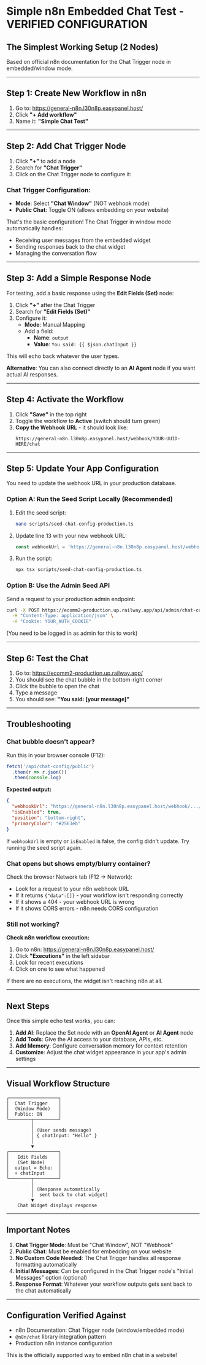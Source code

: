 # Simple n8n Embedded Chat Test - VERIFIED CONFIGURATION

## The Simplest Working Setup (2 Nodes)

Based on official n8n documentation for the Chat Trigger node in embedded/window mode.

---

## Step 1: Create New Workflow in n8n

1. Go to: https://general-n8n.l30n8p.easypanel.host/
2. Click **"+ Add workflow"**
3. Name it: **"Simple Chat Test"**

---

## Step 2: Add Chat Trigger Node

1. Click **"+"** to add a node
2. Search for **"Chat Trigger"**
3. Click on the Chat Trigger node to configure it:

### Chat Trigger Configuration:
- **Mode**: Select **"Chat Window"** (NOT webhook mode)
- **Public Chat**: Toggle ON (allows embedding on your website)

That's the basic configuration! The Chat Trigger in window mode automatically handles:
- Receiving user messages from the embedded widget
- Sending responses back to the chat widget
- Managing the conversation flow

---

## Step 3: Add a Simple Response Node

For testing, add a basic response using the **Edit Fields (Set)** node:

1. Click **"+"** after the Chat Trigger
2. Search for **"Edit Fields (Set)"**
3. Configure it:
   - **Mode**: Manual Mapping
   - Add a field:
     - **Name**: `output`
     - **Value**: `You said: {{ $json.chatInput }}`

This will echo back whatever the user types.

**Alternative**: You can also connect directly to an **AI Agent** node if you want actual AI responses.

---

## Step 4: Activate the Workflow

1. Click **"Save"** in the top right
2. Toggle the workflow to **Active** (switch should turn green)
3. **Copy the Webhook URL** - it should look like:
   ```
   https://general-n8n.l30n8p.easypanel.host/webhook/YOUR-UUID-HERE/chat
   ```

---

## Step 5: Update Your App Configuration

You need to update the webhook URL in your production database.

### Option A: Run the Seed Script Locally (Recommended)

1. Edit the seed script:
   ```bash
   nano scripts/seed-chat-config-production.ts
   ```

2. Update line 13 with your new webhook URL:
   ```typescript
   const webhookUrl = 'https://general-n8n.l30n8p.easypanel.host/webhook/YOUR-UUID-HERE/chat';
   ```

3. Run the script:
   ```bash
   npx tsx scripts/seed-chat-config-production.ts
   ```

### Option B: Use the Admin Seed API

Send a request to your production admin endpoint:
```bash
curl -X POST https://ecomm2-production.up.railway.app/api/admin/chat-config/seed \
  -H "Content-Type: application/json" \
  -H "Cookie: YOUR_AUTH_COOKIE"
```

(You need to be logged in as admin for this to work)

---

## Step 6: Test the Chat

1. Go to: https://ecomm2-production.up.railway.app/
2. You should see the chat bubble in the bottom-right corner
3. Click the bubble to open the chat
4. Type a message
5. You should see: **"You said: [your message]"**

---

## Troubleshooting

### Chat bubble doesn't appear?

Run this in your browser console (F12):
```javascript
fetch('/api/chat-config/public')
  .then(r => r.json())
  .then(console.log)
```

**Expected output:**
```json
{
  "webhookUrl": "https://general-n8n.l30n8p.easypanel.host/webhook/.../chat",
  "isEnabled": true,
  "position": "bottom-right",
  "primaryColor": "#2563eb"
}
```

If `webhookUrl` is empty or `isEnabled` is false, the config didn't update. Try running the seed script again.

### Chat opens but shows empty/blurry container?

Check the browser Network tab (F12 → Network):
- Look for a request to your n8n webhook URL
- If it returns `{"data":[]}` - your workflow isn't responding correctly
- If it shows a 404 - your webhook URL is wrong
- If it shows CORS errors - n8n needs CORS configuration

### Still not working?

**Check n8n workflow execution:**
1. Go to n8n: https://general-n8n.l30n8p.easypanel.host/
2. Click **"Executions"** in the left sidebar
3. Look for recent executions
4. Click on one to see what happened

If there are no executions, the widget isn't reaching n8n at all.

---

## Next Steps

Once this simple echo test works, you can:

1. **Add AI**: Replace the Set node with an **OpenAI Agent** or **AI Agent** node
2. **Add Tools**: Give the AI access to your database, APIs, etc.
3. **Add Memory**: Configure conversation memory for context retention
4. **Customize**: Adjust the chat widget appearance in your app's admin settings

---

## Visual Workflow Structure

```
┌──────────────────┐
│  Chat Trigger    │
│  (Window Mode)   │
│  Public: ON      │
└────────┬─────────┘
         │
         │ (User sends message)
         │ { chatInput: "Hello" }
         │
         ▼
┌──────────────────┐
│   Edit Fields    │
│   (Set Node)     │
│  output = Echo:  │
│  + chatInput     │
└────────┬─────────┘
         │
         │ (Response automatically
         │  sent back to chat widget)
         ▼
    Chat Widget displays response
```

---

## Important Notes

1. **Chat Trigger Mode**: Must be "Chat Window", NOT "Webhook"
2. **Public Chat**: Must be enabled for embedding on your website
3. **No Custom Code Needed**: The Chat Trigger handles all response formatting automatically
4. **Initial Messages**: Can be configured in the Chat Trigger node's "Initial Messages" option (optional)
5. **Response Format**: Whatever your workflow outputs gets sent back to the chat automatically

---

## Configuration Verified Against

- n8n Documentation: Chat Trigger node (window/embedded mode)
- `@n8n/chat` library integration pattern
- Production n8n instance configuration

This is the officially supported way to embed n8n chat in a website!
